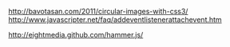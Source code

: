 http://bavotasan.com/2011/circular-images-with-css3/
http://www.javascripter.net/faq/addeventlistenerattachevent.htm

http://eightmedia.github.com/hammer.js/
